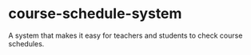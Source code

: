 # course-schedule-system
A system that makes it easy for teachers and students to check course schedules.
